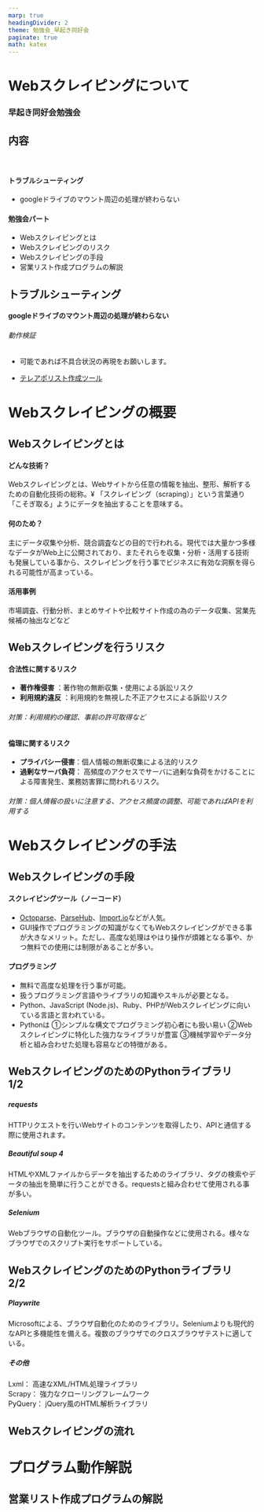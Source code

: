 ```yaml
---
marp: true
headingDivider: 2
theme: 勉強会_早起き同好会
paginate: true
math: katex
---
```


# Webスクレイピングについて

<!-- _class: title -->
<!-- _paginate: false -->

### 早起き同好会勉強会

## 内容
　　
#### トラブルシューティング

- googleドライブのマウント周辺の処理が終わらない

#### 勉強会パート

- Webスクレイピングとは
- Webスクレイピングのリスク
- Webスクレイピングの手段
- 営業リスト作成プログラムの解説

## トラブルシューティング

#### googleドライブのマウント周辺の処理が終わらない

###### 動作検証

- 可能であれば不具合状況の再現をお願いします。

- [テレアポリスト作成ツール](https://colab.research.google.com/drive/1EZkC1tRD60KzuEpD0mRvLZ3lUp1NujWT?usp=sharing#scrollTo=-UwKNoQw1E6d)

# Webスクレイピングの概要

## Webスクレイピングとは

#### どんな技術？

Webスクレイピングとは、Webサイトから任意の情報を抽出、整形、解析するための自動化技術の総称。¥
「スクレイピング（scraping）」という言葉通り「こそぎ取る」ようにデータを抽出することを意味する。

#### 何のため？

主にデータ収集や分析、競合調査などの目的で行われる。現代では大量かつ多様なデータがWeb上に公開されており、またそれらを収集・分析・活用する技術も発展している事から、スクレイピングを行う事でビジネスに有効な洞察を得られる可能性が高まっている。

#### 活用事例

市場調査、行動分析、まとめサイトや比較サイト作成の為のデータ収集、営業先候補の抽出などなど

## Webスクレイピングを行うリスク

#### 合法性に関するリスク

- **著作権侵害** ：著作物の無断収集・使用による訴訟リスク
- **利用規約違反** ：利用規約を無視した不正アクセスによる訴訟リスク

###### 対策：利用規約の確認、事前の許可取得など

#### 倫理に関するリスク

- **プライバシー侵害**：個人情報の無断収集による法的リスク
- **過剰なサーバ負荷**： 高頻度のアクセスでサーバに過剰な負荷をかけることによる障害発生、業務妨害罪に問われるリスク。

###### 対策：個人情報の扱いに注意する、アクセス頻度の調整、可能であればAPIを利用する

# Webスクレイピングの手法

## Webスクレイピングの手段

#### スクレイピングツール（ノーコード）

- [Octoparse](https://www.octoparse.jp/)、[ParseHub](https://www.parsehub.com/)、[Import.io](https://www.import.io/)などが人気。
- GUI操作でプログラミングの知識がなくてもWebスクレイピングができる事が大きなメリット。ただし、高度な処理はやはり操作が煩雑となる事や、かつ無料での使用には制限があることが多い。

#### プログラミング

- 無料で高度な処理を行う事が可能。
- 扱うプログラミング言語やライブラリの知識やスキルが必要となる。
- Python、JavaScript (Node.js)、Ruby、PHPがWebスクレイピングに向いている言語と言われている。
- Pythonは ①シンプルな構文でプログラミング初心者にも扱い易い ②Webスクレイピングに特化した強力なライブラリが豊富 ③機械学習やデータ分析と組み合わせた処理も容易などの特徴がある。

## WebスクレイピングのためのPythonライブラリ　1/2

##### requests

HTTPリクエストを行いWebサイトのコンテンツを取得したり、APIと通信する際に使用されます。

##### Beautiful soup 4

HTMLやXMLファイルからデータを抽出するためのライブラリ、タグの検索やデータの抽出を簡単に行うことができる。requestsと組み合わせて使用される事が多い。

##### Selenium

Webブラウザの自動化ツール。ブラウザの自動操作などに使用される。様々なブラウザでのスクリプト実行をサポートしている。

## WebスクレイピングのためのPythonライブラリ　2/2

##### Playwrite

Microsoftによる、ブラウザ自動化のためのライブラリ。Seleniumよりも現代的なAPIと多機能性を備える。複数のブラウザでのクロスブラウザテストに適している。

##### その他

Lxml： 高速なXML/HTML処理ライブラリ\
Scrapy： 強力なクローリングフレームワーク\
PyQuery： jQuery風のHTML解析ライブラリ

## Webスクレイピングの流れ

# プログラム動作解説

## 営業リスト作成プログラムの解説
